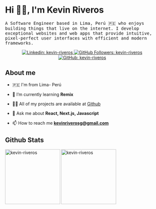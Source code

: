 <h1>Hi 👋🤓, I'm Kevin Riveros</h1>
<samp>
  <p>A Software Engineer based in Lima, Perú 🇵🇪 who enjoys building things that live on the internet. I develop exceptional websites and web apps that provide intuitive, pixel-perfect user interfaces with efficient and modern frameworks.</p>
</samp>
<p align="center">
  <a href="https://www.linkedin.com/in/kevin-riveros/" target="_blank">
    <img
      src="https://img.shields.io/badge/-kevinriveros-blue?style=flat-square&logo=Linkedin&logoColor=white&link=https://www.linkedin.com/in/kevin-riveros/"
      alt="Linkedin: kevin-riveros"
    />
  </a>
  <a href="https://github.com/kevin-riveros" target="_blank">
    <img
      src="https://komarev.com/ghpvc/?username=kevin-riveros"
      alt="GitHub Followers: kevin-riveros"
    />
  </a>
  <a href="https://github.com/kevin-riveros?tab=followers" target="_blank">
    <img
      src="https://img.shields.io/github/followers/kevinriveros?label=follow&style=social"
      alt="GitHub: kevin-riveros"
    />
  </a>
</p>

## About me

- 🇵🇪 I'm from Lima- Perú 

- 🌱 I’m currently learning **Remix**

- 👨‍💻 All of my projects are available at [Github](https://github.com/kevin-riveros)

- 💬 Ask me about **React, Next.js, Javascript**

- 📫 How to reach me **kevinriverosg@gmail.com**

## Github Stats

<a href="https://github.com/kevin-riveros" target="_blank">
  <img
    align="left"
    height="180em"
    alt="kevin-riveros"
    src="https://github-readme-stats.vercel.app/api?username=kevin-riveros&count_private=true&show_icons=true&title_color=F08E48&icon_color=00FFFF&text_color=B7CFF9&bg_color=1E1E1E&hide_border=true"
  />
  <img
    align="left"
    height="180em"
    alt="kevin-riveros"
    src="https://github-readme-stats.vercel.app/api/top-langs/?username=kevin-riveros&theme=buefy&title_color=F08E48&icon_color=00FFFF&text_color=B7CFF9&bg_color=1E1E1E&hide_border=true"
  />
</a>
